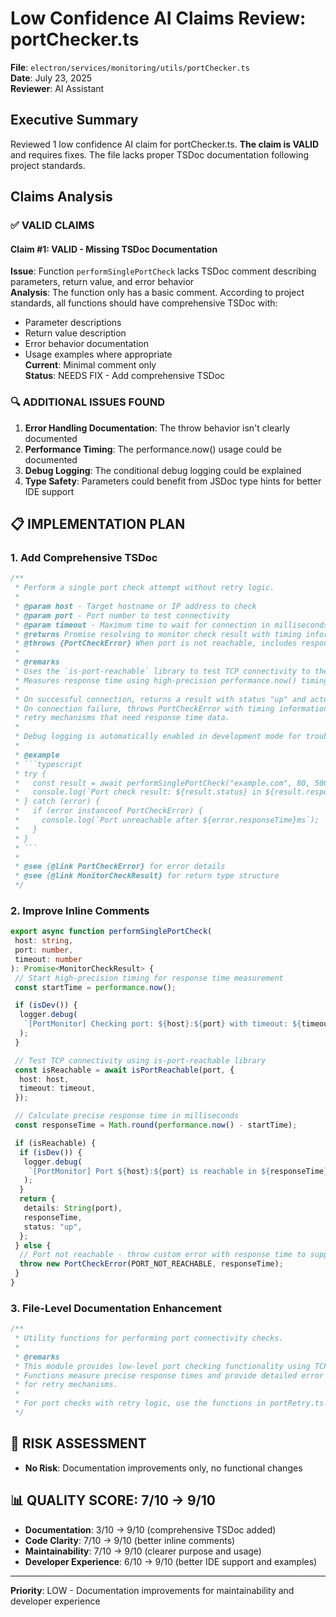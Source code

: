 # Low Confidence AI Claims Review: portChecker.ts

**File**: `electron/services/monitoring/utils/portChecker.ts`  
**Date**: July 23, 2025  
**Reviewer**: AI Assistant

## Executive Summary

Reviewed 1 low confidence AI claim for portChecker.ts. **The claim is VALID** and requires fixes. The file lacks proper TSDoc documentation following project standards.

## Claims Analysis

### ✅ **VALID CLAIMS**

#### **Claim #1**: VALID - Missing TSDoc Documentation

**Issue**: Function `performSinglePortCheck` lacks TSDoc comment describing parameters, return value, and error behavior  
**Analysis**: The function only has a basic comment. According to project standards, all functions should have comprehensive TSDoc with:

- Parameter descriptions
- Return value description
- Error behavior documentation
- Usage examples where appropriate  
  **Current**: Minimal comment only  
  **Status**: NEEDS FIX - Add comprehensive TSDoc

### 🔍 **ADDITIONAL ISSUES FOUND**

1. **Error Handling Documentation**: The throw behavior isn't clearly documented
2. **Performance Timing**: The performance.now() usage could be documented
3. **Debug Logging**: The conditional debug logging could be explained
4. **Type Safety**: Parameters could benefit from JSDoc type hints for better IDE support

## 📋 **IMPLEMENTATION PLAN**

### 1. **Add Comprehensive TSDoc**

````typescript
/**
 * Perform a single port check attempt without retry logic.
 *
 * @param host - Target hostname or IP address to check
 * @param port - Port number to test connectivity
 * @param timeout - Maximum time to wait for connection in milliseconds
 * @returns Promise resolving to monitor check result with timing information
 * @throws {PortCheckError} When port is not reachable, includes response time for retry logic
 *
 * @remarks
 * Uses the `is-port-reachable` library to test TCP connectivity to the specified port.
 * Measures response time using high-precision performance.now() timing.
 *
 * On successful connection, returns a result with status "up" and actual response time.
 * On connection failure, throws PortCheckError with timing information to support
 * retry mechanisms that need response time data.
 *
 * Debug logging is automatically enabled in development mode for troubleshooting.
 *
 * @example
 * ```typescript
 * try {
 *   const result = await performSinglePortCheck("example.com", 80, 5000);
 *   console.log(`Port check result: ${result.status} in ${result.responseTime}ms`);
 * } catch (error) {
 *   if (error instanceof PortCheckError) {
 *     console.log(`Port unreachable after ${error.responseTime}ms`);
 *   }
 * }
 * ```
 *
 * @see {@link PortCheckError} for error details
 * @see {@link MonitorCheckResult} for return type structure
 */
````

### 2. **Improve Inline Comments**

```typescript
export async function performSinglePortCheck(
 host: string,
 port: number,
 timeout: number
): Promise<MonitorCheckResult> {
 // Start high-precision timing for response time measurement
 const startTime = performance.now();

 if (isDev()) {
  logger.debug(
   `[PortMonitor] Checking port: ${host}:${port} with timeout: ${timeout}ms`
  );
 }

 // Test TCP connectivity using is-port-reachable library
 const isReachable = await isPortReachable(port, {
  host: host,
  timeout: timeout,
 });

 // Calculate precise response time in milliseconds
 const responseTime = Math.round(performance.now() - startTime);

 if (isReachable) {
  if (isDev()) {
   logger.debug(
    `[PortMonitor] Port ${host}:${port} is reachable in ${responseTime}ms`
   );
  }
  return {
   details: String(port),
   responseTime,
   status: "up",
  };
 } else {
  // Port not reachable - throw custom error with response time to support retry logic
  throw new PortCheckError(PORT_NOT_REACHABLE, responseTime);
 }
}
```

### 3. **File-Level Documentation Enhancement**

```typescript
/**
 * Utility functions for performing port connectivity checks.
 *
 * @remarks
 * This module provides low-level port checking functionality using TCP connectivity tests.
 * Functions measure precise response times and provide detailed error information
 * for retry mechanisms.
 *
 * For port checks with retry logic, use the functions in portRetry.ts instead.
 */
```

## 🎯 **RISK ASSESSMENT**

- **No Risk**: Documentation improvements only, no functional changes

## 📊 **QUALITY SCORE**: 7/10 → 9/10

- **Documentation**: 3/10 → 9/10 (comprehensive TSDoc added)
- **Code Clarity**: 7/10 → 9/10 (better inline comments)
- **Maintainability**: 7/10 → 9/10 (clearer purpose and usage)
- **Developer Experience**: 6/10 → 9/10 (better IDE support and examples)

---

**Priority**: LOW - Documentation improvements for maintainability and developer experience
